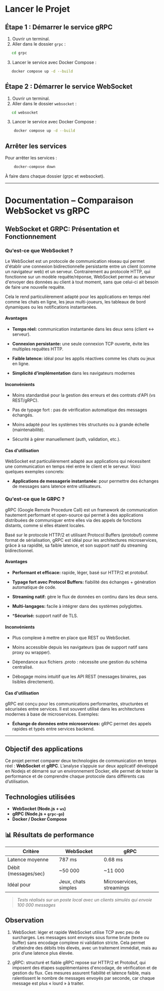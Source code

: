 
# Lancer le Projet

## Étape 1 : Démarrer le service gRPC

1. Ouvrir un terminal.
2. Aller dans le dossier `grpc` :

```bash
   cd grpc
```

3. Lancer le service avec Docker Compose :

```bash
   docker compose up -d --build
```

## Étape 2 : Démarrer le service WebSocket

1. Ouvrir un terminal.
2. Aller dans le dossier `websocket` :

```bash
   cd websocket
```

3. Lancer le service avec Docker Compose :

```bash
    docker compose up -d --build
```

## Arrêter les services

Pour arrêter les services :

```bash
    docker-compose down
```

À faire dans chaque dossier (grpc et websocket).

---

# Documentation – Comparaison WebSocket vs gRPC

## WebSocket et GRPC: Présentation et Fonctionnement

### Qu'est-ce que WebSocket ?

Le WebSocket est un protocole de communication réseau qui permet d'établir une connexion bidirectionnelle persistante entre un 
client (comme un navigateur web) et un serveur. Contrairement au protocole HTTP, qui fonctionne sur un modèle requête/réponse, 
WebSocket permet au serveur d'envoyer des données au client à tout moment, sans que celui-ci ait besoin de faire une nouvelle 
requête.

Cela le rend particulièrement adapté pour les applications en temps réel comme les chats en ligne, les jeux multi-joueurs, les 
tableaux de bord dynamiques ou les notifications instantanées.

#### Avantages 

- **Temps réel:** communication instantanée dans les deux sens (client ↔ serveur).

- **Connexion persistante:** une seule connexion TCP ouverte, évite les multiples requêtes HTTP.

- **Faible latence:** idéal pour les applis réactives comme les chats ou jeux en ligne.

- **Simplicité d’implémentation** dans les navigateurs modernes

#### Inconvénients

- Moins standardisé pour la gestion des erreurs et des contrats d'API (vs REST/gRPC).

- Pas de typage fort : pas de vérification automatique des messages échangés.

- Moins adapté pour les systèmes très structurés ou à grande échelle (maintenabilité).

- Sécurité à gérer manuellement (auth, validation, etc.).

#### Cas d'utilisation

WebSocket est particulièrement adapté aux applications qui nécessitent une communication en temps réel entre le client et le 
serveur. Voici quelques exemples concrets:

- **Applications de messagerie instantanée:** pour permettre des échanges de messages sans latence entre utilisateurs.

### Qu'est-ce que le GRPC ?

gRPC (Google Remote Procedure Call) est un framework de communication hautement performant et open-source qui permet à des 
applications distribuées de communiquer entre elles via des appels de fonctions distants, comme si elles étaient locales.

Basé sur le protocole HTTP/2 et utilisant Protocol Buffers (protobuf) comme format de sérialisation, gRPC est idéal pour les 
architectures microservices, grâce à sa rapidité, sa faible latence, et son support natif du streaming bidirectionnel.

#### Avantages 

- **Performant et efficace:** rapide, léger, basé sur HTTP/2 et protobuf.

- **Typage fort avec Protocol Buffers:** fiabilité des échanges + génération automatique de code.

- **Streaming natif:** gère le flux de données en continu dans les deux sens.

- **Multi-langages:** facile à intégrer dans des systèmes polyglottes.

- ***Sécurisé:** support natif de TLS.

#### Inconvénients

- Plus complexe à mettre en place que REST ou WebSocket.

- Moins accessible depuis les navigateurs (pas de support natif sans proxy ou wrapper).

- Dépendance aux fichiers .proto : nécessite une gestion du schéma centralisé.

- Débogage moins intuitif que les API REST (messages binaires, pas lisibles directement).

#### Cas d'utilisation

gRPC est conçu pour les communications performantes, structurées et sécurisées entre services. Il est souvent utilisé dans les 
architectures modernes à base de microservices. Exemples:

- **Échange de données entre microservices:** gRPC permet des appels rapides et typés entre services backend.

---

## Objectif des applications

Ce projet permet comparer deux technologies de communication en temps réel : 
**WebSocket** et **gRPC**. L’analyse s’appuie sur deux applicatif développé en Nodejs et démarré sur un environnement Docker, 
elle permet de tester la performance et de comprendre chaque protocole dans différents cas d’utilisation.

## Technologies utilisées

- **WebSocket (Node.js + `ws`)**
- **gRPC (Node.js + `grpc-go`)**
- **Docker / Docker Compose**


## 📊 Résultats de performance

| Critère                   | WebSocket            | gRPC                      |
|--------------------------|----------------------|---------------------------|
| Latence moyenne          | 787 ms               | 0.68 ms                  |
| Débit (messages/sec)     | ~50 000              | ~11 000                   |
| Idéal pour               | Jeux, chats simples  | Microservices, streamings  |

> _Tests réalisés sur un poste local avec un clients simulés qui envoie 100 000 messages_

## Observation

1. WebSocket: léger et rapide
WebSocket utilise TCP avec peu de surcharges. Les messages sont envoyés sous forme brute (texte ou buffer) sans encodage complexe 
ni validation stricte. Cela permet d'atteindre des débits très élevés, avec un traitement immédiat, mais au prix d’une latence 
plus élevée.

2. gRPC: structuré et fiable
gRPC repose sur HTTP/2 et Protobuf, qui imposent des étapes supplémentaires d'encodage, de vérification et de gestion du flux. 
Ces mesures assurent fiabilité et latence faible, mais ralentissent le nombre de messages envoyés par seconde, car chaque message 
est plus « lourd » à traiter.